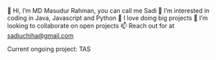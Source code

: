 👋 Hi, I’m MD Masudur Rahman, you can call me Sadi
👀 I’m interested in coding in Java, Javascript and Python 
🌱 I love doing big projects
💞️ I’m looking to collaborate on open projects
📫 Reach out for at sadiuchiha@gmail.com

Current ongoing project: TAS

<!---
sadiuchiha/sadiuchiha is a ✨ special ✨ repository because its `README.md` (this file) appears on your GitHub profile.
You can click the Preview link to take a look at your changes.
--->
